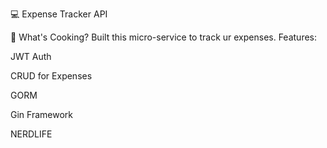 💻 Expense Tracker API

🤖 What's Cooking?
Built this micro-service to track ur expenses. Features:

  JWT Auth

  CRUD for Expenses

  GORM  

  Gin Framework 
  
NERDLIFE
